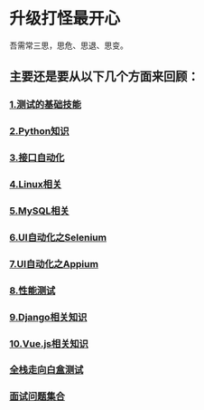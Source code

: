 # 升级打怪最开心

吾需常三思，思危、思退、思变。

## 主要还是要从以下几个方面来回顾：

### [1.测试的基础技能](https://github.com/Simonluepang/Upgrading-is-the-happiest-thing/blob/master/%E6%B5%8B%E8%AF%95%E7%9A%84%E5%9F%BA%E7%A1%80%E6%8A%80%E8%83%BD.md)

### [2.Python知识](https://github.com/Simonluepang/Upgrading-is-the-happiest-thing/blob/master/Python%E5%9F%BA%E7%A1%80%E7%9F%A5%E8%AF%86.md)

### [3.接口自动化](https://github.com/Simonluepang/Upgrading-is-the-happiest-thing/blob/master/%E6%8E%A5%E5%8F%A3%E8%87%AA%E5%8A%A8%E5%8C%96.md)

### [4.Linux相关](https://github.com/Simonluepang/Upgrading-is-the-happiest-thing/blob/master/Linux%E7%9B%B8%E5%85%B3.md)

### [5.MySQL相关](https://github.com/Simonluepang/Upgrading-is-the-happiest-thing/blob/master/MySQL%E7%9B%B8%E5%85%B3.md)

### [6.UI自动化之Selenium](https://github.com/Simonluepang/Upgrading-is-the-happiest-thing/blob/master/Selenium%E7%9B%B8%E5%85%B3.md)

### [7.UI自动化之Appium](https://github.com/Simonluepang/Upgrading-is-the-happiest-thing/blob/master/Appium%E7%9B%B8%E5%85%B3.md)

### [8.性能测试](https://github.com/Simonluepang/Upgrading-is-the-happiest-thing/blob/master/%E6%80%A7%E8%83%BD%E6%B5%8B%E8%AF%95%E7%9B%B8%E5%85%B3.md)

### [9.Django相关知识]()

### [10.Vue.js相关知识]()

### [全栈走向白盒测试]()

### [面试问题集合](https://github.com/Simonluepang/Upgrading-is-the-happiest-thing/blob/master/%E9%9D%A2%E8%AF%95%E5%B8%B8%E8%A7%81%E9%97%AE%E9%A2%98.md)
